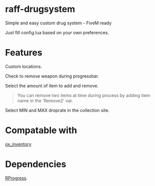 # raff-drugsystem
Simple and easy custom drug system - FiveM ready

Just fill config.lua based on your own preferences.

# Features
Custom locations.

Check to remove weapon during progressbar.

Select the amount of item to add and remove.
> You can remove two items at time during process by adding item name in the 'Remove2' var.

Select MIN and MAX droprate in the collection site.

# Compatable with
[ox_inventory](https://github.com/overextended/ox_inventory)
# Dependencies
[RProgress](https://github.com/Mobius1/rprogress).
